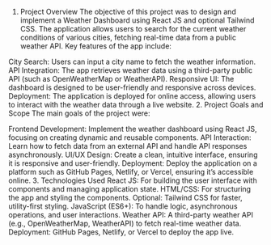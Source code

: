 1. Project Overview
The objective of this project was to design and implement a Weather Dashboard using React JS and optional Tailwind CSS. The application allows users to search for the current weather conditions of various cities, fetching real-time data from a public weather API. Key features of the app include:

City Search: Users can input a city name to fetch the weather information.
API Integration: The app retrieves weather data using a third-party public API (such as OpenWeatherMap or WeatherAPI).
Responsive UI: The dashboard is designed to be user-friendly and responsive across devices.
Deployment: The application is deployed for online access, allowing users to interact with the weather data through a live website.
2. Project Goals and Scope
The main goals of the project were:

Frontend Development: Implement the weather dashboard using React JS, focusing on creating dynamic and reusable components.
API Interaction: Learn how to fetch data from an external API and handle API responses asynchronously.
UI/UX Design: Create a clean, intuitive interface, ensuring it is responsive and user-friendly.
Deployment: Deploy the application on a platform such as GitHub Pages, Netlify, or Vercel, ensuring it’s accessible online.
3. Technologies Used
React JS: For building the user interface with components and managing application state.
HTML/CSS: For structuring the app and styling the components. Optional: Tailwind CSS for faster, utility-first styling.
JavaScript (ES6+): To handle logic, asynchronous operations, and user interactions.
Weather API: A third-party weather API (e.g., OpenWeatherMap, WeatherAPI) to fetch real-time weather data.
Deployment: GitHub Pages, Netlify, or Vercel to deploy the app live.

